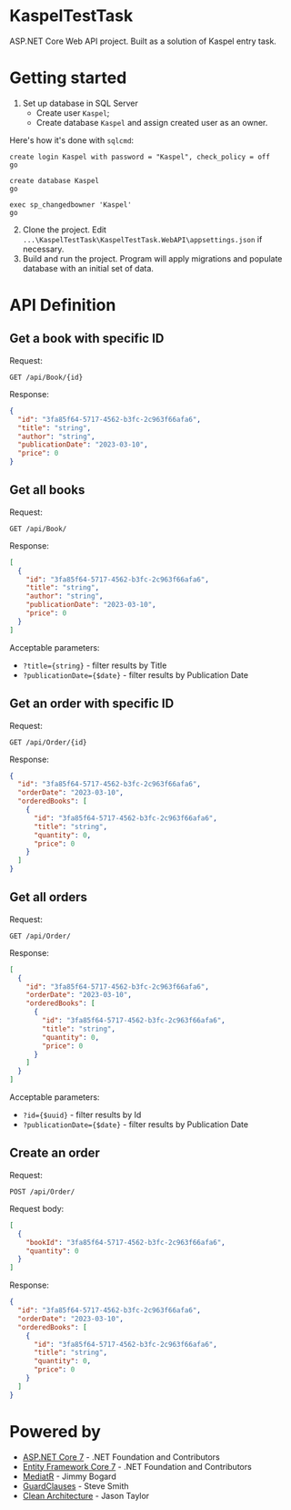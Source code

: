 # KaspelTestTask
ASP.NET Core Web API project. Built as a solution of Kaspel entry task.

# Getting started
1. Set up database in SQL Server
     - Create user ```Kaspel```;
     - Create database ```Kaspel``` and assign created user as an owner.

Here's how it's done with ```sqlcmd```:
```
create login Kaspel with password = "Kaspel", check_policy = off
go

create database Kaspel
go

exec sp_changedbowner 'Kaspel'
go
```

2. Clone the project. Edit ```...\KaspelTestTask\KaspelTestTask.WebAPI\appsettings.json``` if necessary.
3. Build and run the project. Program will apply migrations and populate database with an initial set of data.

# API Definition
## Get a book with specific ID
Request:
```http
GET /api/Book/{id}
```
Response:
```json
{
  "id": "3fa85f64-5717-4562-b3fc-2c963f66afa6",
  "title": "string",
  "author": "string",
  "publicationDate": "2023-03-10",
  "price": 0
}
```
## Get all books
Request:
```http
GET /api/Book/
```
Response:
```json
[
  {
    "id": "3fa85f64-5717-4562-b3fc-2c963f66afa6",
    "title": "string",
    "author": "string",
    "publicationDate": "2023-03-10",
    "price": 0
  }
]
```
Acceptable parameters:
- ```?title={string}``` - filter results by Title
- ```?publicationDate={$date}``` - filter results by Publication Date
## Get an order with specific ID
Request:
```http
GET /api/Order/{id}
```
Response:
```json
{
  "id": "3fa85f64-5717-4562-b3fc-2c963f66afa6",
  "orderDate": "2023-03-10",
  "orderedBooks": [
    {
      "id": "3fa85f64-5717-4562-b3fc-2c963f66afa6",
      "title": "string",
      "quantity": 0,
      "price": 0
    }
  ]
}
```
## Get all orders
Request:
```http
GET /api/Order/
```
Response:
```json
[
  {
    "id": "3fa85f64-5717-4562-b3fc-2c963f66afa6",
    "orderDate": "2023-03-10",
    "orderedBooks": [
      {
        "id": "3fa85f64-5717-4562-b3fc-2c963f66afa6",
        "title": "string",
        "quantity": 0,
        "price": 0
      }
    ]
  }
]
```
Acceptable parameters:
- ```?id={$uuid}``` - filter results by Id
- ```?publicationDate={$date}``` - filter results by Publication Date
## Create an order
Request:
```http
POST /api/Order/
```
Request body:
```json
[
  {
    "bookId": "3fa85f64-5717-4562-b3fc-2c963f66afa6",
    "quantity": 0
  }
]
```
Response:
```json
{
  "id": "3fa85f64-5717-4562-b3fc-2c963f66afa6",
  "orderDate": "2023-03-10",
  "orderedBooks": [
    {
      "id": "3fa85f64-5717-4562-b3fc-2c963f66afa6",
      "title": "string",
      "quantity": 0,
      "price": 0
    }
  ]
}
```

# Powered by
- [ASP.NET Core 7](https://github.com/dotnet/aspnetcore) - .NET Foundation and Contributors
- [Entity Framework Core 7](https://github.com/dotnet/efcore) - .NET Foundation and Contributors
- [MediatR](https://github.com/jbogard/MediatR) - Jimmy Bogard
- [GuardClauses](https://github.com/ardalis/GuardClauses) - Steve Smith
- [Clean Architecture](https://github.com/jasontaylordev/CleanArchitecture) - Jason Taylor
